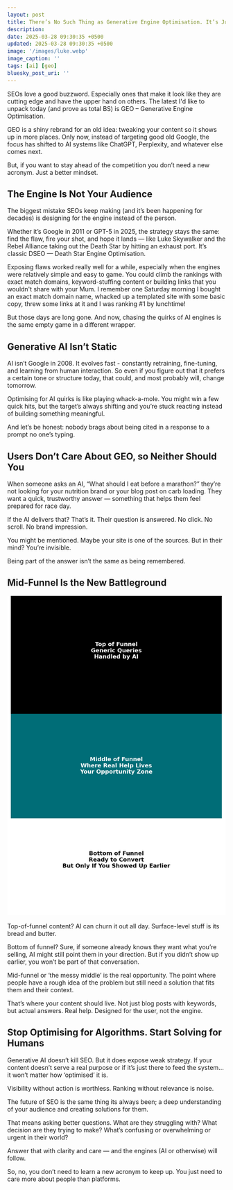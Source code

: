 ```yaml
---
layout: post
title: There’s No Such Thing as Generative Engine Optimisation. It’s Just SEO
description: 
date: 2025-03-28 09:30:35 +0500
updated: 2025-03-28 09:30:35 +0500
image: '/images/luke.webp'
image_caption: ''
tags: [ai] [geo]
bluesky_post_uri: ''
---
```


SEOs love a good buzzword. Especially ones that make it look like they are cutting edge and have the upper hand on others. The latest I'd like to unpack today (and prove as total BS) is GEO – Generative Engine Optimisation.

GEO is a shiny rebrand for an old idea: tweaking your content so it shows up in more places. Only now, instead of targeting good old Google, the focus has shifted to AI systems like ChatGPT, Perplexity, and whatever else comes next.

But, if you want to stay ahead of the competition you don’t need a new acronym. Just a better mindset.

<h2>The Engine Is Not Your Audience</h2>

The biggest mistake SEOs keep making (and it’s been happening for decades) is designing for the engine instead of the person.

Whether it’s Google in 2011 or GPT-5 in 2025, the strategy stays the same: find the flaw, fire your shot, and hope it lands — like Luke Skywalker and the Rebel Alliance taking out the Death Star by hitting an exhaust port. It’s classic DSEO — Death Star Engine Optimisation.

Exposing flaws worked really well for a while, especially when the engines were relatively simple and easy to game. You could climb the rankings with exact match domains, keyword-stuffing content or building links that you wouldn't share with your Mum. I remember one Saturday morning I bought an exact match domain name, whacked up a templated site with some basic copy, threw some links at it and I was ranking #1 by lunchtime!

But those days are long gone. And now, chasing the quirks of AI engines is the same empty game in a different wrapper.

<h2>Generative AI Isn’t Static</h2>

AI isn’t Google in 2008. It evolves fast - constantly retraining, fine-tuning, and learning from human interaction. So even if you figure out that it prefers a certain tone or structure today, that could, and most probably will, change tomorrow.

Optimising for AI quirks is like playing whack-a-mole. You might win a few quick hits, but the target’s always shifting and you’re stuck reacting instead of building something meaningful.

And let’s be honest: nobody brags about being cited in a response to a prompt no one’s typing.


<h2>Users Don’t Care About GEO, so Neither Should You</h2>

When someone asks an AI, “What should I eat before a marathon?” they’re not looking for your nutrition brand or your blog post on carb loading. They want a quick, trustworthy answer — something that helps them feel prepared for race day.

If the AI delivers that? That’s it. Their question is answered. No click. No scroll. No brand impression.

You might be mentioned. Maybe your site is one of the sources. But in their mind? You’re invisible.

Being part of the answer isn’t the same as being remembered.


<h2>Mid-Funnel Is the New Battleground</h2>

<img src="/images/ai-seo-marketing-funnel.png" loading="lazy">

Top-of-funnel content? AI can churn it out all day. Surface-level stuff is its bread and butter.

Bottom of funnel? Sure, if someone already knows they want what you’re selling, AI might still point them in your direction. But if you didn’t show up earlier, you won’t be part of that conversation.

Mid-funnel or ‘the messy middle’ is the real opportunity. The point where people have a rough idea of the problem but still need a solution that fits them and their context.

That’s where your content should live. Not just blog posts with keywords, but actual answers. Real help. Designed for the user, not the engine.



<h2>Stop Optimising for Algorithms. Start Solving for Humans</h2>

Generative AI doesn’t kill SEO. But it does expose weak strategy. If your content doesn’t serve a real purpose or if it’s just there to feed the system… it won’t matter how ‘optimised’ it is.

Visibility without action is worthless. Ranking without relevance is noise.

The future of SEO is the same thing its always been; a deep understanding of your audience and creating solutions for them.

That means asking better questions. What are they struggling with? What decision are they trying to make? What’s confusing or overwhelming or urgent in their world?

Answer that with clarity and care — and the engines (AI or otherwise) will follow.

So, no, you don’t need to learn a new acronym to keep up. You just need to care more about people than platforms.